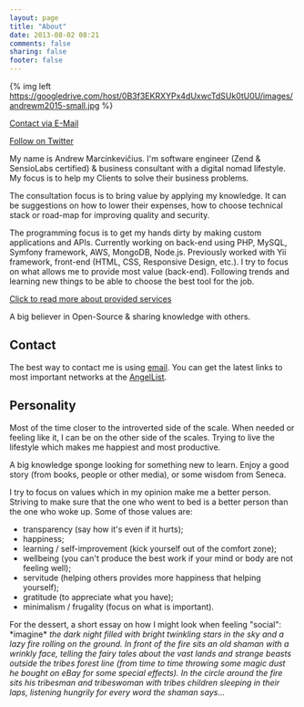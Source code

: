 ```yaml
---
layout: page
title: "About"
date: 2013-08-02 08:21
comments: false
sharing: false
footer: false
---
```


{% img left https://googledrive.com/host/0B3f3EKRXYPx4dUxwcTdSUk0tU0U/images/andrewm2015-small.jpg %}

<a class="button button-red button-contact" href="mailto:consultation@ifdattic.com" data-ga-event="contact,click,button email">Contact via E-Mail</a>

<a class="button button-blue button-contact" href="https://twitter.com/ifdattic" data-ga-event="contact,click,button twitter">Follow on Twitter</a>

My name is Andrew Marcinkevičius. I'm software engineer (Zend & SensioLabs certified) & business consultant with a digital nomad lifestyle. My focus is to help my Clients to solve their business problems.

The consultation focus is to bring value by applying my knowledge. It can be suggestions on how to lower their expenses, how to choose technical stack or road-map for improving quality and security.

The programming focus is to get my hands dirty by making custom applications and APIs. Currently working on back-end using PHP, MySQL, Symfony framework, AWS, MongoDB, Node.js. Previously worked with Yii framework, front-end (HTML, CSS, Responsive Design, etc.). I try to focus on what allows me to provide most value (back-end). Following trends and learning new things to be able to choose the best tool for the job.

<a href="services" data-ga-event="contact,click,link services">Click to read more about provided services</a>

A big believer in Open-Source & sharing knowledge with others.

## Contact <a name="contact"></a>

The best way to contact me is using [email](mailto:consultation@ifdattic.com). You can get the latest links to most important networks at the [AngelList](https://angel.co/ifdattic).

## Personality

Most of the time closer to the introverted side of the scale. When needed or feeling like it, I can be on the other side of the scales. Trying to live the lifestyle which makes me happiest and most productive.

A big knowledge sponge looking for something new to learn. Enjoy a good story (from books, people or other media), or some wisdom from Seneca.

I try to focus on values which in my opinion make me a better person. Striving to make sure that the one who went to bed is a better person than the one who woke up. Some of those values are:

* transparency (say how it's even if it hurts);
* happiness;
* learning / self-improvement (kick yourself out of the comfort zone);
* wellbeing (you can't produce the best work if your mind or body are not feeling well);
* servitude (helping others provides more happiness that helping yourself);
* gratitude (to appreciate what you have);
* minimalism / frugality (focus on what is important).

For the dessert, a short essay on how I might look when feeling "social": \*imagine\* *the dark night filled with bright twinkling stars in the sky and a lazy fire rolling on the ground. In front of the fire sits an old shaman with a wrinkly face, telling the fairy tales about the vast lands and strange beasts outside the tribes forest line (from time to time throwing some magic dust he bought on eBay for some special effects). In the circle around the fire sits his tribesman and tribeswoman with tribes children sleeping in their laps, listening hungrily for every word the shaman says...*

